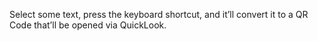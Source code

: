 Select some text, press the keyboard shortcut, and it’ll convert it to a QR Code that’ll be opened via QuickLook.
